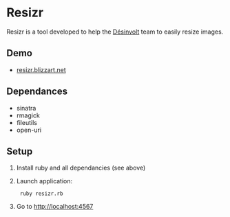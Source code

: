 Resizr
======

Resizr is a tool developed to help the [Désinvolt](http://www.desinvolt.fr) team to easily resize images.


Demo
-----------------

* [resizr.blizzart.net](http://resizr.blizzart.net/)


Dependances
-----------------

* sinatra
* rmagick
* fileutils
* open-uri


Setup
-----------------

1. Install ruby and all dependancies (see above)

2. Launch application:

        ruby resizr.rb

3. Go to [http://localhost:4567](http://localhost:4567)
